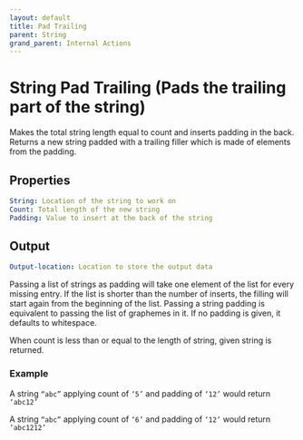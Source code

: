 ```yaml
---
layout: default
title: Pad Trailing
parent: String
grand_parent: Internal Actions
---
```

# String Pad Trailing (Pads the trailing part of the string)
Makes the total string length equal to count and inserts padding in the back. Returns a new string padded with a trailing filler which is made of elements from the padding.

## Properties
```yaml
String: Location of the string to work on
Count: Total length of the new string
Padding: Value to insert at the back of the string
```

## Output
```yaml
Output-location: Location to store the output data
```

Passing a list of strings as padding will take one element of the list for every missing entry. If the list is shorter than the number of inserts, the filling will start again from the beginning of the list. Passing a string padding is equivalent to passing the list of graphemes in it. If no padding is given, it defaults to whitespace.

When count is less than or equal to the length of string, given string is returned.

### Example
A string `“abc”` applying count of `‘5’` and padding of `‘12’` would return `‘abc12’`

A string `“abc”` applying count of `‘6’` and padding of `‘12’` would return `‘abc1212’`
